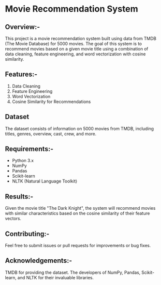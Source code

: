 # Movie Recommendation System

## Overview:-
This project is a movie recommendation system built using data from TMDB (The Movie Database) for 5000 movies. The goal of this system is to recommend movies based on a given movie title using a combination of data cleaning, feature engineering, and word vectorization with cosine similarity.

## Features:-
1. Data Cleaning
2. Feature Engineering
3. Word Vectorization
4. Cosine Similarity for Recommendations

## Dataset
The dataset consists of information on 5000 movies from TMDB, including titles, genres, overview, cast, crew, and more.

## Requirements:-
  * Python 3.x
  * NumPy
  * Pandas
  * Scikit-learn
  * NLTK (Natural Language Toolkit)

## Results:-
Given the movie title "The Dark Knight", the system will recommend movies with similar characteristics based on the cosine similarity of their feature vectors.

## Contributing:-
Feel free to submit issues or pull requests for improvements or bug fixes.

## Acknowledgements:-
  TMDB for providing the dataset.
  The developers of NumPy, Pandas, Scikit-learn, and NLTK for their invaluable libraries.
